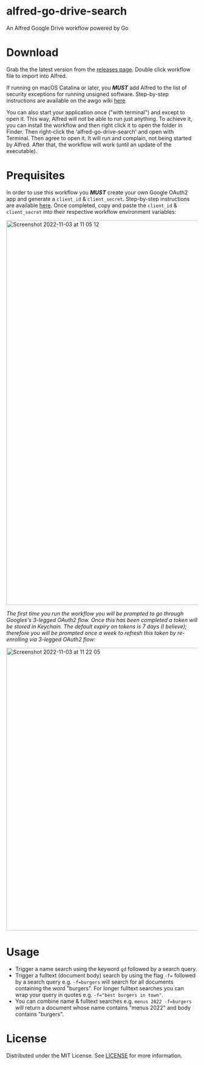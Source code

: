 # alfred-go-drive-search
An Alfred Google Drive workflow powered by Go

# Download
Grab the the latest version from the [releases page](https://github.com/coheff/alfred-go-drive-search/releases/tag/v0.1.0). Double click workflow file to import into Alfred.

If running on macOS Catalina or later, you _**MUST**_ add Alfred to the list of security exceptions for running unsigned software. Step-by-step instructions are available on the awgo wiki [here](https://github.com/deanishe/awgo/wiki/Catalina).

You can also start your application once ("with terminal") and except to open it. This way, Alfred will not be able to run just anything. To achieve it, you can install the workflow and then right click it to open the folder in Finder. Then right-click the 'alfred-go-drive-search' and open with Terminal. Then agree to open it. It will run and complain, not being started by Alfred. After that, the workflow will work (until an update of the executable).

# Prequisites
In order to use this workflow you _**MUST**_ create your own Google OAuth2 app and generate a `client_id` & `client_secret`. Step-by-step instructions are available [here](https://learn2torials.com/a/google-oauth-setup). Once completed, copy and paste the `client_id` & `client_secret` into their respective workflow environment variables:

<img width="1013" alt="Screenshot 2022-11-03 at 11 05 12" src="https://user-images.githubusercontent.com/11773454/199705597-a8d58da2-4e01-48a9-9ce0-2b340bb21058.png">

_The first time you run the workflow you will be prompted to go through Googles's 3-legged OAuth2 flow. Once this has been completed a token will be stored in Keychain. The default expiry on tokens is 7 days (I believe); therefore you will be prompted once a week to refresh this token by re-enrolling via 3-legged OAuth2 flow:_

<img width="745" alt="Screenshot 2022-11-03 at 11 22 05" src="https://user-images.githubusercontent.com/11773454/199708495-a0d9d820-bd88-48c5-bf88-7b8583e0fbfb.png">

# Usage
- Trigger a name search using the keyword `gd` followed by a search query.
- Trigger a fulltext (document body) search by using the flag `-f=` followed by a search query e.g. `-f=burgers` will search for all documents containing the word "burgers". For longer fulltext searches you can wrap your query in quotes e.g. `-f="best burgers in town"`.
- You can combine name & fulltext searches e.g. `menus 2022 -f=burgers` will return a document whose name contains "menus 2022" and body contains "burgers".

# License
Distributed under the MIT License. See [LICENSE](https://github.com/coheff/alfred-hunt-tor/blob/main/LICENSE) for more information.
